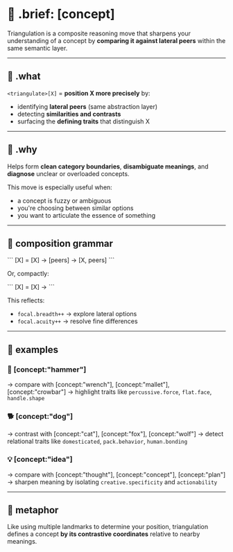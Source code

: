# 🧠 .brief: <triangulate>[concept]

Triangulation is a composite reasoning move that sharpens your understanding of a concept by **comparing it against lateral peers** within the same semantic layer.

---

## 💬 .what

`<triangulate>[X]` = **position X more precisely** by:
- identifying **lateral peers** (same abstraction layer)
- detecting **similarities and contrasts**
- surfacing the **defining traits** that distinguish X

---

## 🧭 .why

Helps form **clean category boundaries**, **disambiguate meanings**, and **diagnose** unclear or overloaded concepts.

This move is especially useful when:
- a concept is fuzzy or ambiguous
- you're choosing between similar options
- you want to articulate the essence of something

---

## 🧩 composition grammar

\```
<triangulate>[X] =
  <zoomout><breadth>[X]
  → <collect>[peers]
  → <contrast>[X, peers]
\```

Or, compactly:

\```
<triangulate>[X] = <zoomout><breadth>[X] → <contrast>
\```

This reflects:
- `focal.breadth++` → explore lateral options
- `focal.acuity++` → resolve fine differences

---

## 🧪 examples

### 🔨 <triangulate>[concept:"hammer"]
→ compare with [concept:"wrench"], [concept:"mallet"], [concept:"crowbar"]
→ highlight traits like `percussive.force`, `flat.face`, `handle.shape`

### 🐕 <triangulate>[concept:"dog"]
→ contrast with [concept:"cat"], [concept:"fox"], [concept:"wolf"]
→ detect relational traits like `domesticated`, `pack.behavior`, `human.bonding`

### 💡 <triangulate>[concept:"idea"]
→ compare with [concept:"thought"], [concept:"concept"], [concept:"plan"]
→ sharpen meaning by isolating `creative.specificity` and `actionability`

---

## 🔭 metaphor

Like using multiple landmarks to determine your position, triangulation defines a concept **by its contrastive coordinates** relative to nearby meanings.
